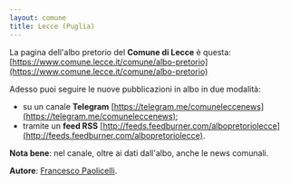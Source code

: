 ```yaml
---
layout: comune
title: Lecce (Puglia)
---
```


La pagina dell'albo pretorio del **Comune di Lecce** è questa: [https://www.comune.lecce.it/comune/albo-pretorio](https://www.comune.lecce.it/comune/albo-pretorio)

Adesso puoi seguire le nuove pubblicazioni in albo in due modalità:

* su un canale **Telegram** [https://telegram.me/comuneleccenews](https://telegram.me/comuneleccenews);
* tramite un **feed RSS** [http://feeds.feedburner.com/albopretoriolecce](http://feeds.feedburner.com/albopretoriolecce).

**Nota bene**: nel canale, oltre ai dati dall'albo, anche le news comunali.

**Autore**: [Francesco Paolicelli](https://twitter.com/piersoft).
